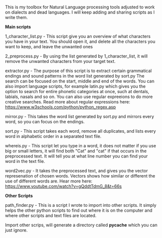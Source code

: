 This is my toolbox for Natural Language processing tools adjusted to work on dialects and dead languages. I will keep adding and sharing scripts as I write them.

<b>Main scripts</b>

1_character_list.py - This script give you an overview of what characters you have in your text. You should open it, and delete all the characters you want to keep, and leave the unwanted ones

2_preprocess.py - By using the list generated by 1_character_list, it will remove the unwanted characters from your target text.

extractor.py - The purpose of this script is to extract certain grammatical endings and sound patterns in the word list generated by sort.py The search can be focused on the start, middle and end of the words. You can also import language scripts, for example latin.py which gives you the option to search for entire phonetic categories at once, such at dentals, labials, nasals and so on. You can also use regular expreeions to do more creative searches. Read more about regular expressions here: https://www.w3schools.com/python/python_regex.asp

mirror.py - This takes the word list generated by sort.py and mirrors every word, so you can focus on the endings.

sort.py - This script takes each word, remove all duplicates, and lists every word in alphabetic order in a separated text file.

whereis.py - This script let you type in a word, it does not matter if you use big or small letters, it will find both "Cat" and "cat" if that occurs in the preprocessed text. It will tell you at what line number you can find your word in the text file.

word2vec.py - It takes the preprocessed text, and gives you the vector represenation of chosen words. Vectors shows how similar or different the use of different words are. Hear more here: https://www.youtube.com/watch?v=gQddtTdmG_8&t=66s


<b>Other Scripts</b>

path_finder.py - This is a script I wrote to import into other scripts. It simply helps the other python scripts to find out where it is on the computer and where other scripts and text files are located.

Import other scrips, will generate a directory called __pycache__ which you can just ignore.
